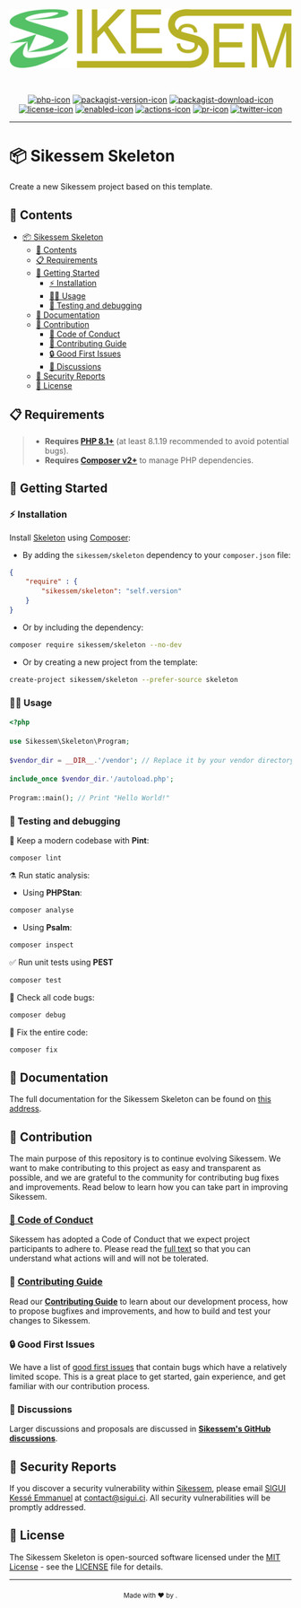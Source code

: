 <div align="center">

[![sikessem-logo]][sikessem-link]

<br/>

[![php-icon]][php-link]
[![packagist-version-icon]][packagist-version-link]
[![packagist-download-icon]][packagist-download-link]
[![license-icon]][license-link]
[![enabled-icon]][enabled-link]
[![actions-icon]][actions-link]
[![pr-icon]][pr-link]
[![twitter-icon]][twitter-link]

</div>

[sikessem-logo]: https://github.com/sikessem/art/blob/HEAD/images/sikessem.svg
[sikessem-link]: https://github.com/sikessem "Sikessem"

[php-icon]: https://img.shields.io/badge/PHP-ccc.svg?style=flat&logo=php
[php-link]: https://github.com/sikessem/skeleton/search?l=php "PHP code"

[packagist-version-icon]: https://img.shields.io/packagist/v/sikessem/skeleton
[packagist-version-link]: https://packagist.org/packages/sikessem/skeleton "Skeleton Releases"

[packagist-download-icon]: https://img.shields.io/packagist/dt/sikessem/skeleton
[packagist-download-link]: https://packagist.org/packages/sikessem/skeleton "Skeleton Downloads"

[enabled-icon]: https://img.shields.io/badge/Skeleton-enabled-brightgreen.svg?style=flat
[enabled-link]: https://github.com/sikessem/skeleton "Skeleton enabled"

[actions-icon]: https://github.com/sikessem/skeleton/workflows/CI/badge.svg
[actions-link]: https://github.com/sikessem/skeleton/actions "Skeleton status"

[pr-icon]: https://img.shields.io/badge/PRs-welcome-brightgreen.svg?color=brightgreen
[pr-link]: [contrib-link] "PRs welcome!"

[twitter-icon]: https://img.shields.io/twitter/follow/sikessem_tweets.svg?label=@sikessem_tweets
[twitter-link]: https://twitter.com/intent/follow?screen_name=sikessem_tweets "Ping Sikessem"

[license-icon]: https://img.shields.io/badge/license-MIT-blue.svg
[license-link]: https://github.com/sikessem/skeleton/blob/HEAD/LICENSE "Skeleton License"
[conduct-link]: https://github.com/sikessem/skeleton/blob/HEAD/CODE_OF_CONDUCT.md
[contrib-link]: https://github.com/sikessem/.github/blob/HEAD/CONTRIBUTING.md
[discuss-link]: https://github.com/orgs/sikessem/discussions
[docs-link]: https://github.com/sikessem/skeleton#readme "Skeleton Documentation"

***

# 📦️ Sikessem Skeleton

Create a new Sikessem project based on this template.

## 🔖 Contents

- [📦️ Sikessem Skeleton](#️-sikessem-skeleton)
  - [🔖 Contents](#-contents)
  - [📋 Requirements](#-requirements)
  - [🎉 Getting Started](#-getting-started)
    - [⚡️ Installation](#️-installation)
    - [🧑‍💻 Usage](#-usage)
    - [🧪 Testing and debugging](#-testing-and-debugging)
  - [📖 Documentation](#-documentation)
  - [👏 Contribution](#-contribution)
    - [👷 Code of Conduct](#-code-of-conduct)
    - [👥 Contributing Guide](#-contributing-guide)
    - [🔒️ Good First Issues](#️-good-first-issues)
    - [💬 Discussions](#-discussions)
  - [🔐 Security Reports](#-security-reports)
  - [📄 License](#-license)

## 📋 Requirements

> - **Requires [PHP 8.1+](https://php.net/releases/)** (at least 8.1.19 recommended to avoid potential bugs).
> - **Requires [Composer v2+](https://getcomposer.org/)** to manage PHP dependencies.

## 🎉 Getting Started

### ⚡️ Installation

Install [Skeleton](https://packagist.org/packages/sikessem/skeleton) using [Composer](https://getcomposer.org/):

- By adding the `sikessem/skeleton` dependency to your `composer.json` file:

```json
{
    "require" : {
        "sikessem/skeleton": "self.version"
    }
}
```

- Or by including the dependency:

```bash
composer require sikessem/skeleton --no-dev
```

- Or by creating a new project from the template:

```bash
create-project sikessem/skeleton --prefer-source skeleton
```

### 🧑‍💻 Usage

```php
<?php

use Sikessem\Skeleton\Program;

$vendor_dir = __DIR__.'/vendor'; // Replace it by your vendor directory

include_once $vendor_dir.'/autoload.php';

Program::main(); // Print "Hello World!"
```

### 🧪 Testing and debugging

🧹 Keep a modern codebase with **Pint**:

```bash
composer lint
```

⚗️ Run static analysis:

- Using **PHPStan**:

```bash
composer analyse
```

- Using **Psalm**:

```bash
composer inspect
```

✅ Run unit tests using **PEST**

```bash
composer test
```

🐛 Check all code bugs:

```bash
composer debug
```

🚀 Fix the entire code:

```bash
composer fix
```

## 📖 Documentation

The full documentation for the Sikessem Skeleton can be found on [this address][docs-link].

## 👏 Contribution

The main purpose of this repository is to continue evolving Sikessem. We want to make contributing to this project as easy and transparent as possible, and we are grateful to the community for contributing bug fixes and improvements. Read below to learn how you can take part in improving Sikessem.

### [👷 Code of Conduct][conduct-link]

Sikessem has adopted a Code of Conduct that we expect project participants to adhere to.
Please read the [full text][conduct-link] so that you can understand what actions will and will not be tolerated.

### 👥 [Contributing Guide][contrib-link]

Read our [**Contributing Guide**][contrib-link] to learn about our development process, how to propose bugfixes and improvements, and how to build and test your changes to Sikessem.

### 🔒️ Good First Issues

We have a list of [good first issues][gfi] that contain bugs which have a relatively limited scope. This is a great place to get started, gain experience, and get familiar with our contribution process.

[gfi]: https://github.com/sikessem/skeleton/labels/good%20first%20issue

### 💬 Discussions

Larger discussions and proposals are discussed in [**Sikessem's GitHub discussions**][discuss-link].

## 🔐 Security Reports

If you discover a security vulnerability within [Sikessem](https://sikessem.com), please email [SIGUI Kessé Emmanuel](https://github.com/siguici) at [contact@sigui.ci](mailto:contact@sigui.ci). All security vulnerabilities will be promptly addressed.

## 📄 License

The Sikessem Skeleton is open-sourced software licensed under the  [MIT License](https://opensource.org/licenses/MIT) - see the [LICENSE][license-link] file for details.

***

<div align="center"><sub>Made with ❤︎ by <a href="https://twitter.com/intent/follow?screen_name=siguici" style="content:url(https://img.shields.io/twitter/follow/siguici.svg?label=@siguici);margin-bottom:-6px">@siguici</a>.</sub></div>
